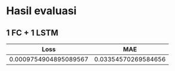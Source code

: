 # Hasil evaluasi

## 1 FC + 1 LSTM

Loss | MAE
--- | ---
0.0009754904895089567 | 0.03354570269584656